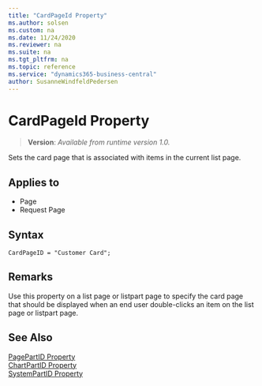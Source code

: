 ```yaml
---
title: "CardPageId Property"
ms.author: solsen
ms.custom: na
ms.date: 11/24/2020
ms.reviewer: na
ms.suite: na
ms.tgt_pltfrm: na
ms.topic: reference
ms.service: "dynamics365-business-central"
author: SusanneWindfeldPedersen
---
```

[//]: # (START>DO_NOT_EDIT)
[//]: # (IMPORTANT:Do not edit any of the content between here and the END>DO_NOT_EDIT.)
[//]: # (Any modifications should be made in the .xml files in the ModernDev repo.)
# CardPageId Property
> **Version**: _Available from runtime version 1.0._

Sets the card page that is associated with items in the current list page.

## Applies to
-   Page
-   Request Page


[//]: # (IMPORTANT: END>DO_NOT_EDIT)

## Syntax

```AL
CardPageID = "Customer Card";
```
  
## Remarks  
 Use this property on a list page or listpart page to specify the card page that should be displayed when an end user double-clicks an item on the list page or listpart page.  
 
 
## See Also  
[PagePartID Property](./devenv-properties.md)   
[ChartPartID Property](./devenv-properties.md)   
[SystemPartID Property](./devenv-properties.md)
